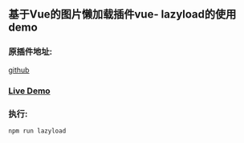 ## 基于Vue的图片懒加载插件vue- lazyload的使用demo
### 原插件地址:
[github](https://github.com/hilongjw/vue-lazyload)
### [Live Demo](http://blog.hugzh.com/demo/vue-lazyload/)

### 执行:
```
npm run lazyload
``` 

